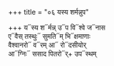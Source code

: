 +++
title = "०६ यस्य शर्मन्नुप"

+++
य᳓स्य श᳓र्मन्न् उ᳓प वि᳓श्वे ज᳓नास  
ए᳓वैस् तस्थुः᳓ सुमति᳓म् भि᳓क्षमाणाः  
वैश्वानरो᳓ व᳓रम् आ᳓ रो᳓दसीयोर्  
आ᳓ग्निः᳓ ससाद पितरो᳓र्+ उप᳓स्थम्